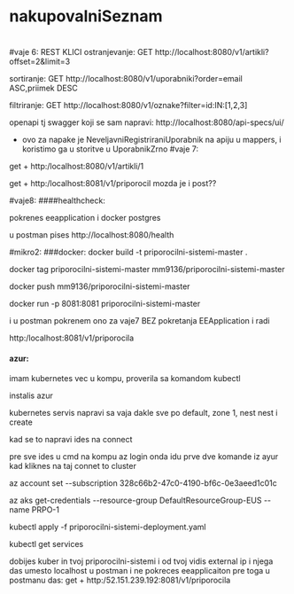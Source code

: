 # nakupovalniSeznam
#

#vaje 6:
REST KLICI
ostranjevanje: GET http://localhost:8080/v1/artikli?offset=2&limit=3

sortiranje: GET http://localhost:8080/v1/uporabniki?order=email ASC,priimek DESC

filtriranje: GET http://localhost:8080/v1/oznake?filter=id:IN:[1,2,3]

openapi tj swagger koji se sam napravi: http://localhost:8080/api-specs/ui/
- ovo za napake je NeveljavniRegistriraniUporabnik na apiju u mappers, i koristimo ga u storitve u UporabnikZrno
#vaje 7: 

get + http:/localhost:8080/v1/artikli/1

 get + http:/localhost:8081/v1/priporocil mozda je i post??

#vaje8:
####healthcheck:

pokrenes eeapplication i docker postgres

 u postman pises http://localhost:8080/health

#mikro2:
###docker:
 docker build -t priporocilni-sistemi-master  .

 docker tag  priporocilni-sistemi-master mm9136/priporocilni-sistemi-master

 docker  push mm9136/priporocilni-sistemi-master

 docker run -p 8081:8081 priporocilni-sistemi-master

 i u postman pokrenem ono za vaje7 BEZ pokretanja EEApplication i radi

 http:/localhost:8081/v1/priporocila

#### azur:
imam kubernetes vec u kompu, proverila sa komandom kubectl

instalis azur

kubernetes servis napravi sa vaja dakle sve po default, zone 1, nest nest i create

kad se to napravi ides na connect

 pre sve ides u cmd na kompu
 az login 
 onda idu prve dve komande iz ayur kad kliknes na taj connet to cluster
 
az account set --subscription 328c66b2-47c0-4190-bf6c-0e3aeed1c01c
 
az aks get-credentials --resource-group DefaultResourceGroup-EUS --name PRPO-1
 
kubectl apply -f priporocilni-sistemi-deployment.yaml
  
kubectl get services

dobijes kuber in tvoj priporocilni-sistemi i od tvoj vidis external ip i njega das umesto localhost u postman i ne pokreces eeapplicaiton pre toga
u postmanu das:
  get + http:/52.151.239.192:8081/v1/priporocila

